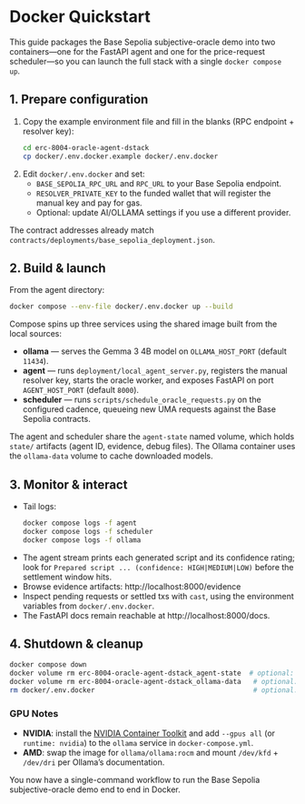# Docker Quickstart

This guide packages the Base Sepolia subjective-oracle demo into two containers—one for the FastAPI agent and one for the price-request scheduler—so you can launch the full stack with a single `docker compose up`.

## 1. Prepare configuration

1. Copy the example environment file and fill in the blanks (RPC endpoint + resolver key):
   ```bash
   cd erc-8004-oracle-agent-dstack
   cp docker/.env.docker.example docker/.env.docker
   ```
2. Edit `docker/.env.docker` and set:
   - `BASE_SEPOLIA_RPC_URL` and `RPC_URL` to your Base Sepolia endpoint.
   - `RESOLVER_PRIVATE_KEY` to the funded wallet that will register the manual key and pay for gas.
   - Optional: update AI/OLLAMA settings if you use a different provider.

The contract addresses already match `contracts/deployments/base_sepolia_deployment.json`.

## 2. Build & launch

From the agent directory:
```bash
docker compose --env-file docker/.env.docker up --build
```

Compose spins up three services using the shared image built from the local sources:

- **ollama** — serves the Gemma 3 4B model on `OLLAMA_HOST_PORT` (default `11434`).
- **agent** — runs `deployment/local_agent_server.py`, registers the manual resolver key, starts the oracle worker, and exposes FastAPI on port `AGENT_HOST_PORT` (default `8000`).
- **scheduler** — runs `scripts/schedule_oracle_requests.py` on the configured cadence, queueing new UMA requests against the Base Sepolia contracts.

The agent and scheduler share the `agent-state` named volume, which holds `state/` artifacts (agent ID, evidence, debug files). The Ollama container uses the `ollama-data` volume to cache downloaded models.

## 3. Monitor & interact

- Tail logs:
  ```bash
  docker compose logs -f agent
  docker compose logs -f scheduler
  docker compose logs -f ollama
  ```
- The agent stream prints each generated script and its confidence rating; look for `Prepared script ... (confidence: HIGH|MEDIUM|LOW)` before the settlement window hits.
- Browse evidence artifacts: http://localhost:8000/evidence
- Inspect pending requests or settled txs with `cast`, using the environment variables from `docker/.env.docker`.
- The FastAPI docs remain reachable at http://localhost:8000/docs.

## 4. Shutdown & cleanup

```bash
docker compose down
docker volume rm erc-8004-oracle-agent-dstack_agent-state  # optional: clear state
docker volume rm erc-8004-oracle-agent-dstack_ollama-data   # optional: clear Ollama cache
rm docker/.env.docker                                       # optional: remove secrets
```

### GPU Notes

- **NVIDIA**: install the [NVIDIA Container Toolkit](https://docs.nvidia.com/datacenter/cloud-native/container-toolkit/latest/install-guide.html) and add `--gpus all` (or `runtime: nvidia`) to the `ollama` service in `docker-compose.yml`.
- **AMD**: swap the image for `ollama/ollama:rocm` and mount `/dev/kfd` + `/dev/dri` per Ollama’s documentation.

You now have a single-command workflow to run the Base Sepolia subjective-oracle demo end to end in Docker.
